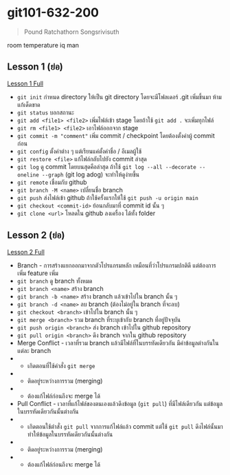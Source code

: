 # git101-632-200

> Pound Ratchathorn Songsrivisuth

room temperature iq man

## Lesson 1 (ย่อ)
[Lesson 1 Full](https://github.com/Ratchathorn/git101-632-200/blob/main/lesson1.md)
- `git init` กำหนด directory ให้เป็น git directory โดยจะมีโฟลเดอร์ .git เพิ่มขึ้นมา ห้ามแก้เด็ดขาด
- `git status` บอกสถานะ
- `git add <file1> <file2>` เพิ่มไฟล์เข้า stage โดยถ้าใช้ `git add .` จะเพิ่มทุกไฟล์
- `git rm <file1> <file2>` เอาไฟล์ออกจาก stage
- `git commit -m "comment"` เพิ่ม commit / checkpoint โดยต้องตั้งค่าผู้ commit ก่อน
- `git config` ตั้งค่าต่าง ๆ แต่เรียนแค่ตั้งค่าชื่อ / อีเมลผู้ใช้
- `git restore <file>` แก้ไฟล์กลับไปยัง commit ล่าสุด
- `git log` ดู commit โดยบนสุดคือล่าสุด ถ้าใช้ `git log --all --decorate --oneline --graph` (git log adog) จะทำให้ดูง่ายขึ้น
- `git remote` เชื่อมกับ github
- `git branch -M <name>` เปลี่ยนชื่อ branch
- `git push` ส่งไฟล์เข้า github ถ้าใช้ครั้งแรกให้ใช้ `git push -u origin main`
- `git checkout <commit-id>` ย้อนกลับมาที่ commit id นั้น ๆ
- `git clone <url>` โหลดใน github ลงเครื่อง ได้ทั้ง folder

## Lesson 2 (ย่อ)
[Lesson 2 Full](https://github.com/Ratchathorn/git101-632-200/blob/main/lesson2.md)
- Branch - การสร้างแยกออกมาจากตัวโปรแกรมหลัก เหมือนที่ว่าโปรแกรมปกติดี แต่ต้องการเพิ่ม feature เพิ่ม
- `git branch` ดู branch ทั้งหมด
- `git branch <name>` สร้าง branch
- `git branch -b <name>` สร้าง branch แล้วเข้าไปใน branch นั้น ๆ
- `git branch -d <name>` ลบ branch (ต้องไม่อยู่ใน branch ที่จะลบ)
- `git checkout <branch>` เข้าไปใน branch นั้น ๆ
- `git merge <branch>` รวม branch ที่ระบุเข้ากับ branch ที่อยู่ปัจจุบัน
- `git push origin <branch>` ส่ง branch เข้าไปใน github repository
- `git pull origin <branch>` ดึง branch จากใน github repository
- Merge Conflict - เวลาที่รวม branch แล้วมีไฟล์ที่ในบรรทัดเดียวกัน มีค่าข้อมูลต่างกันในแต่ละ branch
- - เกิดตอนที่ใช้คำสั่ง `git merge`
- - ติดอยู่ระหว่างการรวม (merging)
- - ต้องแก้ไฟล์ก่อนถึงจะ merge ได้
- Pull Conflict - เวลาที่แก้ไฟล์ของตนเองแล้วดึงข้อมูล (`git pull`) ที่มีไฟล์เดียวกัน แต่ข้อมูลในบรรทัดเดียวกันนั้นต่างกัน
- - เกิดตอนใช้ตำสั่ง `git pull` จากการแก้ไฟล์แล้ว commit แต่ใช้ `git pull` ดึงไฟล์นั้นมา ทำให้ข้อมูลในบรรทัดเดียวกันนั้นต่างกัน
- - ติดอยู่ระหว่างการรวม (merging)
- - ต้องแก้ไฟล์ก่อนถึงจะ merge ได้